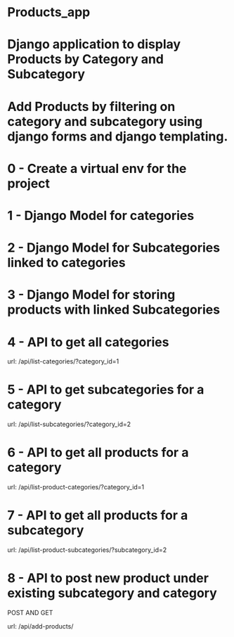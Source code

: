 # Products_app

# Django application to display Products by Category and Subcategory

# Add Products by filtering on category and subcategory using django forms and django templating.


# 0 - Create a virtual env for the project 
# 1 - Django Model for categories 
# 2 - Django Model for Subcategories linked to categories 
# 3 - Django Model for storing products with linked Subcategories 
# 4 - API to get all categories 

url: /api/list-categories/?category_id=1

# 5 - API to get subcategories for a category 

url: /api/list-subcategories/?category_id=2

# 6 - API to get all products for a category 

url: /api/list-product-categories/?category_id=1

# 7 - API to get all products for a subcategory 

url: /api/list-product-subcategories/?subcategory_id=2

# 8 - API to post new product under existing subcategory and category 
POST AND GET

url: /api/add-products/
